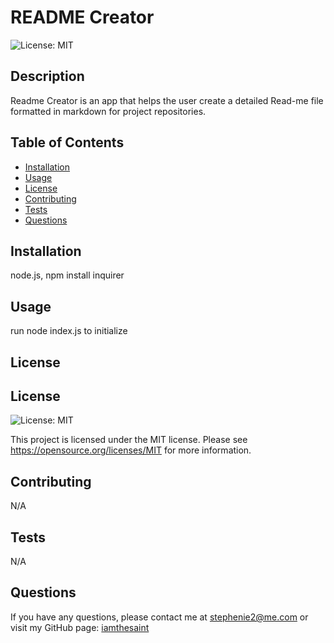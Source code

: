# README Creator
![License: MIT](https://img.shields.io/badge/License-MIT-yellow.svg)

## Description
Readme Creator is an app that helps the user create a detailed Read-me file formatted in markdown for project repositories. 
## Table of Contents
- [Installation](#installation)
- [Usage](#usage)
- [License](#license)
- [Contributing](#contributing)
- [Tests](#tests)
- [Questions](#questions)
## Installation
node.js, npm install inquirer
## Usage
run node index.js to initialize
## License
## License
![License: MIT](https://img.shields.io/badge/License-MIT-yellow.svg)

This project is licensed under the MIT license.
Please see https://opensource.org/licenses/MIT for more information.

## Contributing
N/A
## Tests
N/A
## Questions
If you have any questions, please contact me at stephenie2@me.com or visit my GitHub page: [iamthesaint](http://github.com/iamthesaint)
